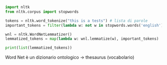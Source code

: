 ```python
import nltk
from nltk.corpus import stopwords

tokens = nltk.word_tokenize("this is a tests") # lista di parole
important_tokens = filter(lambda w: not w in stopwords.words('english'), tokens)

wnl = nltk.WordNetLemmatizer()
lemmatized_tokens = map(lambda w: wnl.lemmatize(w), important_tokens)

print(list(lemmatized_tokens))
```

Word Net è un dizionario ontologico -> thesaurus (vocabolario)